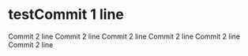 # testCommit 1 line
Commit 2 line
Commit 2 line
Commit 2 line
Commit 2 line
Commit 2 line
Commit 2 line
